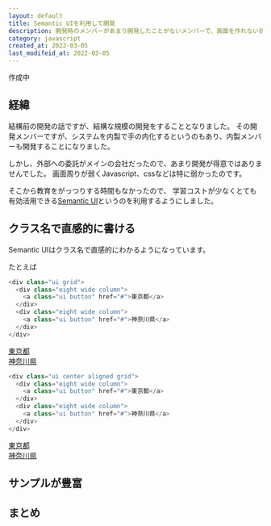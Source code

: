 ```yaml
---
layout: default
title: Semantic UIを利用して開発
description: 開発時のメンバーがあまり開発したことがないメンバーで、画面を作れない状態でした。そこでSemantic UIを利用して開発した話です。
category: javascript
created_at: 2022-03-05
last_modifeid_at: 2022-03-05
---
```


作成中

## 経緯

<link rel="stylesheet" type="text/css" href="https://cdn.jsdelivr.net/npm/fomantic-ui@2.8.8/dist/semantic.min.css">
<script src="https://cdn.jsdelivr.net/npm/fomantic-ui@2.8.8/dist/semantic.min.js"></script>

結構前の開発の話ですが、結構な規模の開発をすることとなりました。
その開発メンバーですが、システムを内製で手の内化するというのもあり、内製メンバーも開発することになりました。

しかし、外部への委託がメインの会社だったので、あまり開発が得意ではありませんでした。
画面周りが弱くJavascript、cssなどは特に弱かったのです。

そこから教育をがっつりする時間もなかったので、
学習コストが少なくとても有効活用できる[Semantic UI](https://semantic-ui.com/)というのを利用するようにしました。

## クラス名で直感的に書ける

Semantic UIはクラス名で直感的にわかるようになっています。

たとえば

```Javascript
<div class="ui grid">
  <div class="eight wide column">
    <a class="ui button" href="#">東京都</a>
  </div>
  <div class="eight wide column">
    <a class="ui button" href="#">神奈川県</a>
  </div>
</div>
```

<div class="ui grid">
  <div class="eight wide column">
    <a class="ui button" href="#">東京都</a>
  </div>
  <div class="eight wide column">
    <a class="ui button" href="#">神奈川県</a>
  </div>
</div>

```Javascript
<div class="ui center aligned grid">
  <div class="eight wide column">
    <a class="ui button" href="#">東京都</a>
  </div>
  <div class="eight wide column">
    <a class="ui button" href="#">神奈川県</a>
  </div>
</div>
```

<div class="ui center aligned grid">
  <div class="eight wide column">
    <a class="ui button" href="#">東京都</a>
  </div>
  <div class="eight wide column">
    <a class="ui button" href="#">神奈川県</a>
  </div>
</div>

## サンプルが豊富



## まとめ
